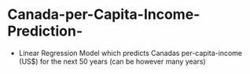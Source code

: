 # Canada-per-Capita-Income-Prediction-

- Linear Regression Model which predicts Canadas per-capita-income (US$) for the next 50 years (can be however many years)
